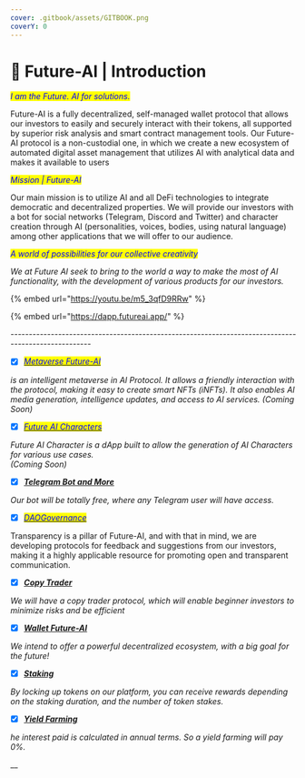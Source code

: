 ```yaml
---
cover: .gitbook/assets/GITBOOK.png
coverY: 0
---
```


# 📌 Future-AI | Introduction

_<mark style="color:blue;">I am the Future. AI for solutions.</mark>_

Future-AI is a fully decentralized, self-managed wallet protocol that allows our investors to easily and securely interact with their tokens, all supported by superior risk analysis and smart contract management tools. Our Future-AI protocol is a non-custodial one, in which we create a new ecosystem of automated digital asset management that utilizes AI with analytical data and makes it available to users

_<mark style="color:blue;">Mission | Future-AI</mark>_ <mark style="color:blue;"></mark> <mark style="color:blue;"></mark><mark style="color:blue;"></mark>&#x20;

Our main mission is to utilize AI and all DeFi technologies to integrate democratic and decentralized properties. We will provide our investors with a bot for social networks (Telegram, Discord and Twitter) and character creation through AI (personalities, voices, bodies, using natural language) among other applications that we will offer to our audience.

_<mark style="color:blue;">A world of possibilities for our collective creativity</mark>_

_We at Future AI seek to bring to the world a way to make the most of AI functionality, with the development of various products for our investors._

{% embed url="https://youtu.be/m5_3qfD9RRw" %}

{% embed url="https://dapp.futureai.app/" %}

_----------------------------------------------------------------------------------------------------_

* [x] _<mark style="color:blue;"></mark>_[_<mark style="color:blue;">Metaverse Future-AI</mark>_](overview-future-ai/metaverse.md)_<mark style="color:blue;"></mark>_

_is an intelligent metaverse in AI Protocol. It allows a friendly interaction with the protocol, making it easy to create smart NFTs (iNFTs). It also enables AI media generation, intelligence updates, and access to AI services. (Coming Soon)_

* [x] _<mark style="color:blue;"></mark>_[_<mark style="color:blue;">Future AI Characters</mark>_](overview-future-ai/future-ai-characters.md)_<mark style="color:blue;"></mark>_

_Future AI Character is a dApp built to allow the generation of AI Characters for various use cases._\
_(Coming Soon)_&#x20;

* [x] __[_Telegram Bot and More_](https://future-ai-1.gitbook.io/future-ai/overview-future-ai/telegram-bot)__

_Our bot will be totally free, where any Telegram user will have access._

* [x] _<mark style="color:blue;"></mark>_[_<mark style="color:blue;">DAOGovernance</mark>_](overview-future-ai/governance-future-ai.md)_<mark style="color:blue;"></mark>_

Transparency is a pillar of Future-AI, and with that in mind, we are developing protocols for feedback and suggestions from our investors, making it a highly applicable resource for promoting open and transparent communication.

* [x] __[_Copy Trader_](overview-future-ai/copy-trader.md)__

_We will have a copy trader protocol, which will enable beginner investors to minimize risks and be efficient_

* [x] __[_Wallet Future-AI_](https://future-ai-1.gitbook.io/future-ai/overview-future-ai/wallet-future-ai)__

_We intend to offer a powerful decentralized ecosystem, with a big goal for the future!_

* [x] __[_Staking_](https://future-ai-1.gitbook.io/future-ai/overview-future-ai/staking)__

_By locking up tokens on our platform, you can receive rewards depending on the staking duration, and the number of token stakes._

* [x] __[_Yield Farming_](https://future-ai-1.gitbook.io/future-ai/overview-future-ai/yield-farming)__

_he interest paid is calculated in annual terms. So a yield farming will pay 0%._

__
